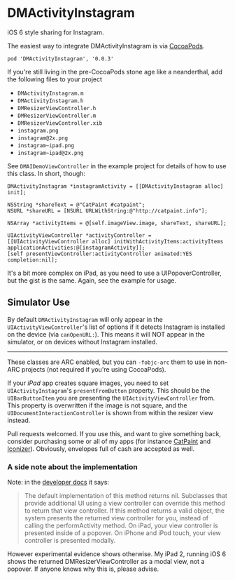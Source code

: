 # DMActivityInstagram

iOS 6 style sharing for Instagram.

The easiest way to integrate DMActivityInstagram is via [CocoaPods](http://cocoapods.org).

    pod 'DMActivityInstagram', '0.0.3' 

If you're still living in the pre-CocoaPods stone age like a neanderthal, add the following files to your project

- `DMActivityInstagram.m`
- `DMActivityInstagram.h`
- `DMResizerViewController.h`
- `DMResizerViewController.m`
- `DMResizerViewController.xib`
- `instagram.png`
- `instagram@2x.png`
- `instagram~ipad.png`
- `instagram~ipad@2x.png`

See `DMAIDemoViewController` in the example project for details of how to use this class. In short, though:

    DMActivityInstagram *instagramActivity = [[DMActivityInstagram alloc] init];

    NSString *shareText = @"CatPaint #catpaint";
    NSURL *shareURL = [NSURL URLWithString:@"http://catpaint.info"];
    
    NSArray *activityItems = @[self.imageView.image, shareText, shareURL];

    UIActivityViewController *activityController = [[UIActivityViewController alloc] initWithActivityItems:activityItems applicationActivities:@[instagramActivity]];
    [self presentViewController:activityController animated:YES completion:nil];

It's a bit more complex on iPad, as you need to use a UIPopoverController, but the gist is the same. Again, see the example for usage.

## Simulator Use

By default `DMActivityInstagram` will only appear in the `UIActivityViewController`'s list of options if it detects Instagram is installed on the device (via `canOpenURL:`). This means it will NOT appear in the simulator, or on devices without Instagram installed.

-----

These classes are ARC enabled, but you can `-fobjc-arc` them to use in non-ARC projects (not required if you're using CocoaPods).

If your *iPad* app creates square images, you need to set `UIActivityInstagram`'s `presentFromButton` property. This should be the `UIBarButtonItem` you are presenting the `UIActivityViewController` from. This property is overwritten if the image is not square, and the `UIDocumentInteractionController` is shown from within the resizer view instead.

Pull requests welcomed. If you use this, and want to give something back, consider purchasing some or all of my apps (for instance [CatPaint](http://catpaint.info) and [Iconizer](http://itunes.apple.com/us/app/iconizer/id412346451?mt=12)). Obviously, envelopes full of cash are accepted as well.

### A side note about the implementation

Note: in the [developer docs](https://developer.apple.com/library/ios/#documentation/UIKit/Reference/UIActivity_Class/Reference/Reference.html#//apple_ref/doc/uid/TP40011974) it says:
> The default implementation of this method returns nil. Subclasses that provide additional UI using a view controller can override this method to return that view controller. If this method returns a valid object, the system presents the returned view controller for you, instead of calling the performActivity method. On iPad, your view controller is presented inside of a popover. On iPhone and iPod touch, your view controller is presented modally.

However experimental evidence shows otherwise. My iPad 2, running iOS 6 shows the returned DMResizerViewController as a modal view, not a popover. If anyone knows why this is, please advise.

